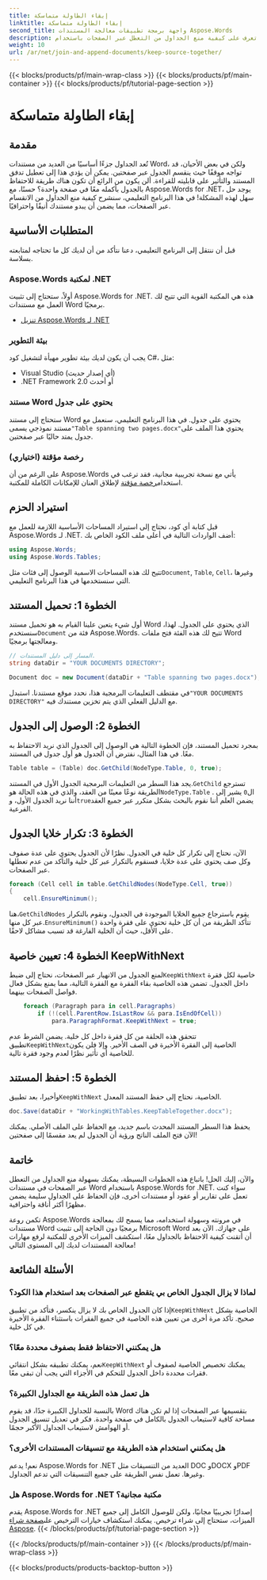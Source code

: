 ```yaml
---
title: إبقاء الطاولة متماسكة
linktitle: إبقاء الطاولة متماسكة
second_title: واجهة برمجة تطبيقات معالجة المستندات Aspose.Words
description: تعرف على كيفية منع الجداول من التعطل عبر الصفحات باستخدام Aspose.Words for .NET من خلال هذا الدليل خطوة بخطوة. تأكد من أن مستندات Word أنيقة وذات مظهر احترافي
weight: 10
url: /ar/net/join-and-append-documents/keep-source-together/
---
```


{{< blocks/products/pf/main-wrap-class >}}
{{< blocks/products/pf/main-container >}}
{{< blocks/products/pf/tutorial-page-section >}}

# إبقاء الطاولة متماسكة

## مقدمة

تُعد الجداول جزءًا أساسيًا من العديد من مستندات Word، ولكن في بعض الأحيان، قد تواجه موقفًا حيث ينقسم الجدول عبر صفحتين. يمكن أن يؤدي هذا إلى تعطيل تدفق المستند والتأثير على قابليته للقراءة. ألن يكون من الرائع أن تكون هناك طريقة للاحتفاظ بالجدول بأكمله معًا في صفحة واحدة؟ حسنًا، مع Aspose.Words for .NET، يوجد حل سهل لهذه المشكلة! في هذا البرنامج التعليمي، سنشرح كيفية منع الجداول من الانقسام عبر الصفحات، مما يضمن أن يبدو مستندك أنيقًا واحترافيًا.

## المتطلبات الأساسية

قبل أن ننتقل إلى البرنامج التعليمي، دعنا نتأكد من أن لديك كل ما تحتاجه لمتابعته بسلاسة.

### Aspose.Words لمكتبة .NET

أولاً، ستحتاج إلى تثبيت Aspose.Words for .NET. هذه هي المكتبة القوية التي تتيح لك العمل مع مستندات Word برمجيًا.

- [تنزيل Aspose.Words لـ .NET](https://releases.aspose.com/words/net/)

### بيئة التطوير

يجب أن يكون لديك بيئة تطوير مهيأة لتشغيل كود C#، مثل:

- Visual Studio (أي إصدار حديث)
- .NET Framework 2.0 أو أحدث

### مستند Word يحتوي على جدول

 ستحتاج إلى مستند Word يحتوي على جدول. في هذا البرنامج التعليمي، سنعمل مع مستند نموذجي يسمى`"Table spanning two pages.docx"`يحتوي هذا الملف على جدول يمتد حاليًا عبر صفحتين.

### رخصة مؤقتة (اختياري)

 على الرغم من أن Aspose.Words يأتي مع نسخة تجريبية مجانية، فقد ترغب في استخدام[رخصة مؤقتة](https://purchase.aspose.com/temporary-license/) لإطلاق العنان للإمكانات الكاملة للمكتبة.

## استيراد الحزم

قبل كتابة أي كود، نحتاج إلى استيراد المساحات الأساسية اللازمة للعمل مع Aspose.Words لـ .NET. أضف الواردات التالية في أعلى ملف الكود الخاص بك:

```csharp
using Aspose.Words;
using Aspose.Words.Tables;
```

 تتيح لك هذه المساحات الاسمية الوصول إلى فئات مثل`Document`, `Table`, `Cell`، وغيرها التي سنستخدمها في هذا البرنامج التعليمي.

## الخطوة 1: تحميل المستند

 أول شيء يتعين علينا القيام به هو تحميل مستند Word الذي يحتوي على الجدول. لهذا، سنستخدم`Document` فئة من Aspose.Words. تتيح لك هذه الفئة فتح ملفات Word ومعالجتها برمجيًا.

```csharp
// المسار إلى دليل المستندات.
string dataDir = "YOUR DOCUMENTS DIRECTORY";

Document doc = new Document(dataDir + "Table spanning two pages.docx");
```

 في مقتطف التعليمات البرمجية هذا، نحدد موقع مستندنا. استبدل`"YOUR DOCUMENTS DIRECTORY"` مع الدليل الفعلي الذي يتم تخزين مستندك فيه.

## الخطوة 2: الوصول إلى الجدول

بمجرد تحميل المستند، فإن الخطوة التالية هي الوصول إلى الجدول الذي نريد الاحتفاظ به معًا. في هذا المثال، نفترض أن الجدول هو أول جدول في المستند.

```csharp
Table table = (Table) doc.GetChild(NodeType.Table, 0, true);
```

 يجد هذا السطر من التعليمات البرمجية الجدول الأول في المستند.`GetChild` تسترجع الطريقة نوعًا معينًا من العقد، والذي في هذه الحالة هو`NodeType.Table` . ال`0` يشير إلى أننا نريد الجدول الأول، و`true`يضمن العلم أننا نقوم بالبحث بشكل متكرر عبر جميع العقد الفرعية.

## الخطوة 3: تكرار خلايا الجدول

الآن، نحتاج إلى تكرار كل خلية في الجدول. نظرًا لأن الجدول يحتوي على عدة صفوف وكل صف يحتوي على عدة خلايا، فسنقوم بالتكرار عبر كل خلية والتأكد من عدم تعطلها عبر الصفحات.

```csharp
foreach (Cell cell in table.GetChildNodes(NodeType.Cell, true))
{
    cell.EnsureMinimum();
```

 هنا،`GetChildNodes` يقوم باسترجاع جميع الخلايا الموجودة في الجدول، ونقوم بالتكرار عبر كل منها.`EnsureMinimum()` تتأكد الطريقة من أن كل خلية تحتوي على فقرة واحدة على الأقل، حيث أن الخلية الفارغة قد تسبب مشاكل لاحقًا.

## الخطوة 4: تعيين خاصية KeepWithNext

 لمنع الجدول من الانهيار عبر الصفحات، نحتاج إلى ضبط`KeepWithNext` خاصية لكل فقرة داخل الجدول. تضمن هذه الخاصية بقاء الفقرة مع الفقرة التالية، مما يمنع بشكل فعال فواصل الصفحات بينهما.

```csharp
    foreach (Paragraph para in cell.Paragraphs)
        if (!(cell.ParentRow.IsLastRow && para.IsEndOfCell))
            para.ParagraphFormat.KeepWithNext = true;
```

 تتحقق هذه الحلقة من كل فقرة داخل كل خلية. يضمن الشرط عدم تطبيق`KeepWithNext`الخاصية إلى الفقرة الأخيرة في الصف الأخير. وإلا فلن يكون للخاصية أي تأثير نظرًا لعدم وجود فقرة تالية.

## الخطوة 5: احفظ المستند

 وأخيرا، بعد تطبيق`KeepWithNext` الخاصية، نحتاج إلى حفظ المستند المعدل.

```csharp
doc.Save(dataDir + "WorkingWithTables.KeepTableTogether.docx");
```

يحفظ هذا السطر المستند المحدث باسم جديد، مع الحفاظ على الملف الأصلي. يمكنك الآن فتح الملف الناتج ورؤية أن الجدول لم يعد مقسمًا إلى صفحتين!

## خاتمة

والآن، إليك الحل! باتباع هذه الخطوات البسيطة، يمكنك بسهولة منع الجداول من التعطل عبر الصفحات في مستندات Word باستخدام Aspose.Words for .NET. سواء كنت تعمل على تقارير أو عقود أو مستندات أخرى، فإن الحفاظ على الجداول سليمة يضمن مظهرًا أكثر أناقة واحترافية.

تكمن روعة Aspose.Words في مرونته وسهولة استخدامه، مما يسمح لك بمعالجة مستندات Word برمجيًا دون الحاجة إلى تثبيت Microsoft Word على جهازك. الآن بعد أن أتقنت كيفية الاحتفاظ بالجداول معًا، استكشف الميزات الأخرى للمكتبة لرفع مهارات معالجة المستندات لديك إلى المستوى التالي!

## الأسئلة الشائعة

### لماذا لا يزال الجدول الخاص بي يتقطع عبر الصفحات بعد استخدام هذا الكود؟

 إذا كان الجدول الخاص بك لا يزال ينكسر، فتأكد من تطبيق`KeepWithNext` الخاصية بشكل صحيح. تأكد مرة أخرى من تعيين هذه الخاصية في جميع الفقرات باستثناء الفقرة الأخيرة في كل خلية.

### هل يمكنني الاحتفاظ فقط بصفوف محددة معًا؟

 نعم، يمكنك تطبيقه بشكل انتقائي`KeepWithNext` يمكنك تخصيص الخاصية لصفوف أو فقرات محددة داخل الجدول للتحكم في الأجزاء التي يجب أن تبقى معًا.

### هل تعمل هذه الطريقة مع الجداول الكبيرة؟

بالنسبة للجداول الكبيرة جدًا، قد يقوم Word بتقسيمها عبر الصفحات إذا لم تكن هناك مساحة كافية لاستيعاب الجدول بالكامل في صفحة واحدة. فكر في تعديل تنسيق الجدول أو الهوامش لاستيعاب الجداول الأكبر حجمًا.

### هل يمكنني استخدام هذه الطريقة مع تنسيقات المستندات الأخرى؟

نعم! يدعم Aspose.Words for .NET العديد من التنسيقات مثل DOC وDOCX وPDF وغيرها. تعمل نفس الطريقة على جميع التنسيقات التي تدعم الجداول.

### هل Aspose.Words for .NET مكتبة مجانية؟

 يقدم Aspose.Words for .NET إصدارًا تجريبيًا مجانيًا، ولكن للوصول الكامل إلى جميع الميزات، ستحتاج إلى شراء ترخيص. يمكنك استكشاف خيارات الترخيص على[صفحة شراء Aspose](https://purchase.aspose.com/buy).
{{< /blocks/products/pf/tutorial-page-section >}}

{{< /blocks/products/pf/main-container >}}
{{< /blocks/products/pf/main-wrap-class >}}

{{< blocks/products/products-backtop-button >}}
